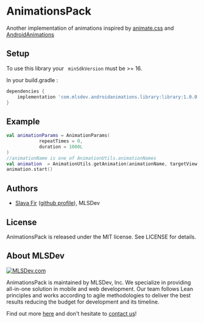 # AnimationsPack

Another implementation of animations inspired by [animate.css](https://github.com/daneden/animate.css) and [AndroidAnimations](https://github.com/daimajia/AndroidViewAnimations)

## Setup
To use this library your ` minSdkVersion` must be >= 16.

In your build.gradle :
```gradle
dependencies {
    implementation 'com.mlsdev.androidanimations.library:library:1.0.0'
}
```

## Example
```kotlin
val animationParams = AnimationParams(
            repeatTimes = 0,
            duration = 1000L
)
//animationName is one of AnimationUtils.animationNames
val animation  = AnimationUtils.getAnimation(animationName, targetView, animationParams)
animation.start()
```

## Authors
* [Slava Fir](mailto:fir@mlsdev.com) ([github profile][github-fir]), MLSDev 

## License
AnimationsPack is released under the MIT license. See LICENSE for details.

## About MLSDev

[<img src="https://cloud.githubusercontent.com/assets/1778155/11761239/ccfddf60-a0c2-11e5-8f2a-8573029ab09d.png" alt="MLSDev.com">][mlsdev]

AnimationsPack is maintained by MLSDev, Inc. We specialize in providing all-in-one solution in mobile and web development. Our team follows Lean principles and works according to agile methodologies to deliver the best results reducing the budget for development and its timeline. 

Find out more [here][mlsdev] and don't hesitate to [contact us][contact]!

[mlsdev]: https://mlsdev.com
[contact]: https://mlsdev.com/contact-us
[github-fir]: https://github.com/SlavaFir
